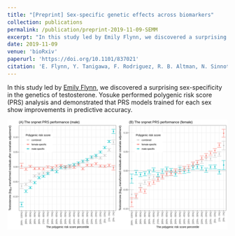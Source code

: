 ```yaml
---
title: "[Preprint] Sex-specific genetic effects across biomarkers"
collection: publications
permalink: /publication/preprint-2019-11-09-SEMM
excerpt: "In this study led by Emily Flynn, we discovered a surprising sex-specificity in the genetics of testosterone. Yosuke performed polygenic risk score (PRS) analysis and demonstrated that PRS models trained for each sex show improvements in predictive accuracy.<br/><img src='/files/2019/SEMM-PRS-plot.png'>"
date: 2019-11-09
venue: 'bioRxiv'
paperurl: 'https://doi.org/10.1101/837021'
citation: 'E. Flynn, Y. Tanigawa, F. Rodriguez, R. B. Altman, N. Sinnott-Armstrong, M. A. Rivas, Sex-specific genetic effects across biomarkers. bioRxiv, 837021 (2019).'
---
```

<!-- ispublishedpreprint: "True" -->

In this study led by [Emily Flynn](https://datascience.stanford.edu/people/emily-flynn), we discovered a surprising sex-specificity in the genetics of testosterone. Yosuke performed polygenic risk score (PRS) analysis and demonstrated that PRS models trained for each sex show improvements in predictive accuracy.

![SEMM PRS figure](/files/2019/SEMM-PRS-plot.png)

